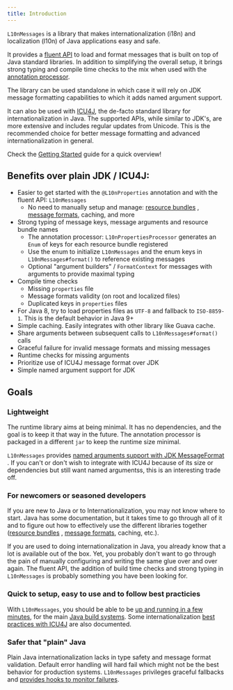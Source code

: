 ```yaml
---
title: Introduction
---
```


`L10nMessages` is a library that makes internationalization (i18n) and localization (l10n) of Java
applications easy and safe.

It provides a [fluent API](fluent-api.md) to load and format messages that is built on top of Java
standard libraries. In addition to simplifying the overall setup, it brings strong typing and
compile time checks to the mix when used with the [annotation processor](annotation-processor.md).

The library can be used standalone in which case it will rely on JDK message formatting capabilities
to which it adds named argument support.

It can also be used with [ICU4J](https://unicode-org.github.io/icu/userguide/icu4j/), the de-facto
standard library for internationalization in Java. The supported APIs, while similar to JDK's, are
more extensive and includes regular updates from Unicode. This is the recommended choice for better
message formatting and advanced internationalization in general.

Check the [Getting Started](getting-started.md) guide for a quick overview!

## Benefits over plain JDK / ICU4J:

- Easier to get started with the `@L10nProperties` annotation and with the fluent API:
  `L10nMessages`
  - No need to manually setup and manage:
    [resource bundles](https://docs.oracle.com/javase/8/docs/api/java/util/ResourceBundle.html) ,
    [message formats](https://docs.oracle.com/javase/8/docs/api/java/text/MessageFormat.html),
    caching, and more
- Strong typing of message keys, message arguments and resource bundle names
  - The annotation processor: `L10nPropertiesProcessor` generates an `Enum` of keys for each
    resource bundle registered
  - Use the enum to initialize `L10nMessages` and the enum keys in `L10nMessages#format()` to
    reference existing messages
  - Optional "argument builders" / `FormatContext` for messages with arguments to provide maximal
    typing
- Compile time checks
  - Missing `properties` file
  - Message formats validity (on root and localized files)
  - Duplicated keys in `properties` files
- For Java 8, try to load properties files as `UTF-8` and fallback to `ISO-8859-1`. This is the
  default behavior in Java 9+
- Simple caching. Easily integrates with other library like Guava cache.
- Share arguments between subsequent calls to `L10nMessages#format()` calls
- Graceful failure for invalid message formats and missing messages
- Runtime checks for missing arguments
- Prioritize use of ICU4J message format over JDK
- Simple named argument support for JDK

## Goals

### Lightweight

The runtime library aims at being minimal. It has no dependencies, and the goal is to keep it that
way in the future. The annotation processor is packaged in a different `jar` to keep the runtime
size minimal.

`L10nMessages` provides
[named arguments support with JDK MessageFormat](fluent-api.md#named-arguments-with-jdk-messageformat)
. If you can't or don't wish to integrate with ICU4J because of its size or dependencies but still
want named argumentss, this is an interesting trade off.

### For newcomers or seasoned developers

If you are new to Java or to Internationalization, you may not know where to start. Java has some
documentation, but it takes time to go through all of it and to figure out how to effectively use
the different libraries together
([resource bundles](https://docs.oracle.com/javase/8/docs/api/java/util/ResourceBundle.html) ,
[message formats](https://docs.oracle.com/javase/8/docs/api/java/text/MessageFormat.html), caching,
etc.).

If you are used to doing internationalization in Java, you already know that a lot is available out
of the box. Yet, you probably don't want to go through the pain of manually configuring and writing
the same glue over and over again. The fluent API, the addition of build time checks and strong
typing in `L10nMessages` is probably something you have been looking for.

### Quick to setup, easy to use and to follow best practicies

With `L10nMessages`, you should be able to be [up and running in a few minutes](getting-started),
for the main [Java build systems](installation/installation.md). Some internationalization
[best practices with ICU4J](icu4j.md) are also documented.

### Safer that "plain" Java

Plain Java internationalization lacks in type safety and message format validation. Default error
handling will hard fail which might not be the best behavior for production systems. `L10nMessages`
privileges graceful fallbacks and [provides hooks to monitor failures](fluent-api.md#failure-handling).
